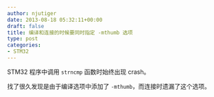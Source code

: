 ```yaml
---
author: njutiger
date: 2013-08-18 05:32:11+00:00
draft: false
title: 编译和连接的时候要同时指定 -mthumb 选项
type: post
categories:
- STM32
---
```


STM32 程序中调用 `strncmp` 函数时始终出现 crash。

找了很久发现是由于编译选项中添加了 `-mthumb`，而连接时遗漏了这个选项。
